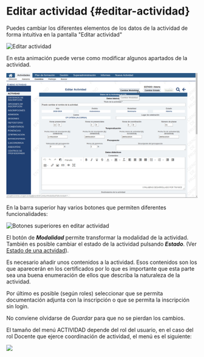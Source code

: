# Editar actividad {#editar-actividad}

Puedes cambiar los diferentes elementos de los datos de la actividad de forma intuitiva en la pantalla "Editar actividad"

![Editar actividad](https://raw.githubusercontent.com/catedu/manualdoceo/master/assets/Selección_789.png)

En esta animación puede verse como modificar algunos apartados de la actividad.

![](https://raw.githubusercontent.com/catedu/manualdoceo/master/assets/peek-12-06-2019-12-41.gif)

En la barra superior hay varios botones que permiten diferentes funcionalidades:

![Botones superiores en editar actividad](https://raw.githubusercontent.com/catedu/manualdoceo/master/assets/Selección_790.png)

El botón de **_Modalidad_** permite transformar la modalidad de la actividad. También es posible cambiar el estado de la actividad pulsando **_Estado_**. (Ver [Estado de una actvidad](https://catedu.gitbooks.io/manual-de-doceo-3-0/content/2_actividades/flujo_de_una_actividad.html)).

Es necesario añadir unos contenidos a la actividad. Esos contenidos son los que aparecerán en los certificados por lo que es importante que esta parte sea una buena enumeración de ellos que describa la naturaleza de la actividad.

Por último es posible (según roles) seleccionar que se permita documentación adjunta con la inscripción o que se permita la inscripción sin login.

No conviene olvidarse de _Guardar_ para que no se pierdan los cambios.

El tamaño del menú ACTIVIDAD depende del rol del usuario, en el caso del rol Docente que ejerce coordinación de actividad, el menú es el siguiente:

![](https://raw.githubusercontent.com/catedu/manualdoceo/master/assets/Selección_726.png)









